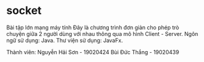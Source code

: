 # socket
Bài tập lớn mạng máy tính
Đây là chương trình đơn giản cho phép trò chuyện giữa 2 người dùng với nhau thông qua mô hình Client - Server.
Ngôn ngữ sử dụng: Java.
Thư viện sử dụng: JavaFx.

Thành viên:
  Nguyễn Hải Sơn - 19020424
  Bùi Đức Thắng - 19020439
